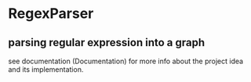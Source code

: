 #  RegexParser
## parsing regular expression into a graph

see documentation (Documentation) for more info about the project idea and its implementation.	
